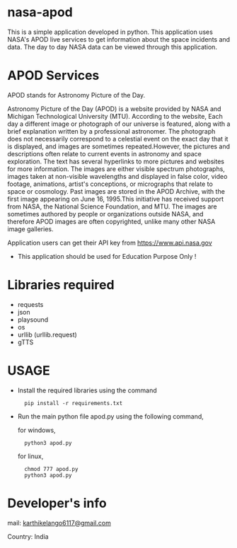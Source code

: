 # nasa-apod
This is a simple application developed in python.
This application uses NASA's APOD live services to get information about the space incidents and data.
The day to day NASA data can be viewed through this application.

# APOD Services
APOD stands for Astronomy Picture of the Day.
    
   Astronomy Picture of the Day (APOD) is a website provided by NASA and Michigan Technological University (MTU). According to the website, Each day a different image or photograph of our universe is featured, along with a brief explanation written by a professional astronomer. The photograph does not necessarily correspond to a celestial event on the exact day that it is displayed, and images are sometimes repeated.However, the pictures and descriptions often relate to current events in astronomy and space exploration. The text has several hyperlinks to more pictures and websites for more information. The images are either visible spectrum photographs, images taken at non-visible wavelengths and displayed in false color, video footage, animations, artist's conceptions, or micrographs that relate to space or cosmology. Past images are stored in the APOD Archive, with the first image appearing on June 16, 1995.This initiative has received support from NASA, the National Science Foundation, and MTU. The images are sometimes authored by people or organizations outside NASA, and therefore APOD images are often copyrighted, unlike many other NASA image galleries.

Application users can get their API key from https://www.api.nasa.gov
* This application should be used for Education Purpose Only !

# Libraries required
* requests
* json
* playsound
* os
* urllib (urllib.request)
* gTTS 

# USAGE

* Install the required libraries using the command 
                                   
        pip install -r requirements.txt

* Run the main python file apod.py using the following command,
    
    for windows,
                    
        python3 apod.py
    for linux,
    
        chmod 777 apod.py
        python3 apod.py
        
 # Developer's info
 mail: karthikelango6117@gmail.com
 
 Country: India
